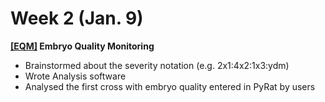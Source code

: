 # Week 2 (Jan. 9)

**[[EQM]](EQM_project) Embryo Quality Monitoring**
   * Brainstormed about the severity notation (e.g. 2x1:4x2:1x3:ydm) 
   * Wrote Analysis software
   * Analysed the first cross with embryo quality entered in PyRat by users


